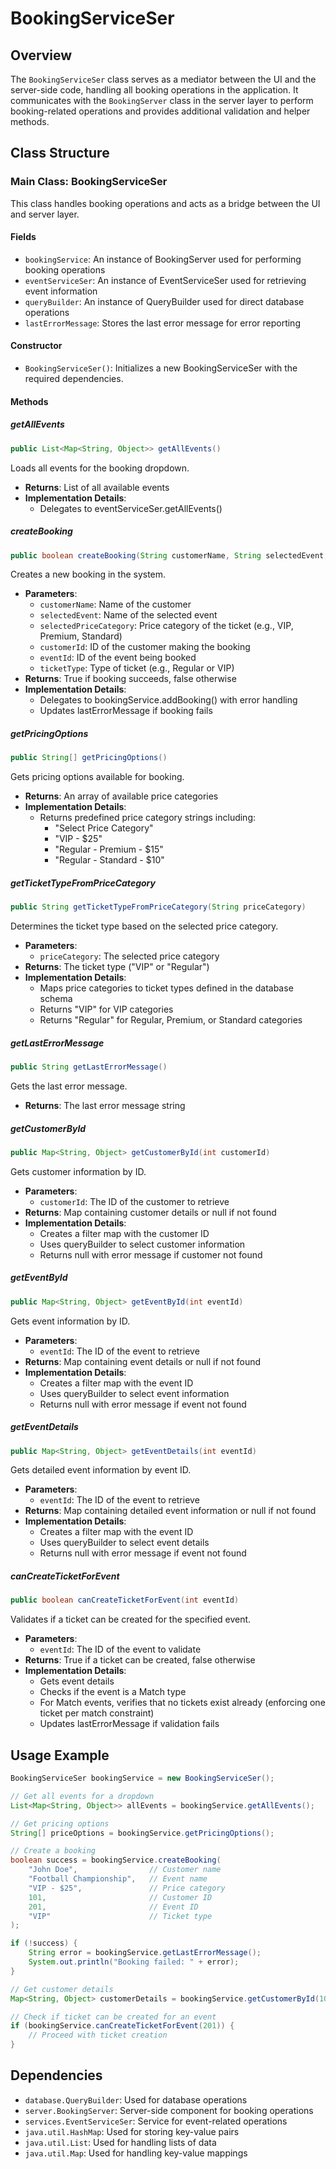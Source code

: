 # BookingServiceSer

## Overview
The `BookingServiceSer` class serves as a mediator between the UI and the server-side code, handling all booking operations in the application. It communicates with the `BookingServer` class in the server layer to perform booking-related operations and provides additional validation and helper methods.

## Class Structure

### Main Class: BookingServiceSer
This class handles booking operations and acts as a bridge between the UI and server layer.

#### Fields
- `bookingService`: An instance of BookingServer used for performing booking operations
- `eventServiceSer`: An instance of EventServiceSer used for retrieving event information
- `queryBuilder`: An instance of QueryBuilder used for direct database operations
- `lastErrorMessage`: Stores the last error message for error reporting

#### Constructor
- `BookingServiceSer()`: Initializes a new BookingServiceSer with the required dependencies.

#### Methods

##### getAllEvents
```java
public List<Map<String, Object>> getAllEvents()
```
Loads all events for the booking dropdown.

- **Returns**: List of all available events
- **Implementation Details**:
  - Delegates to eventServiceSer.getAllEvents()

##### createBooking
```java
public boolean createBooking(String customerName, String selectedEvent, String selectedPriceCategory, int customerId, int eventId, String ticketType)
```
Creates a new booking in the system.

- **Parameters**:
  - `customerName`: Name of the customer
  - `selectedEvent`: Name of the selected event
  - `selectedPriceCategory`: Price category of the ticket (e.g., VIP, Premium, Standard)
  - `customerId`: ID of the customer making the booking
  - `eventId`: ID of the event being booked
  - `ticketType`: Type of ticket (e.g., Regular or VIP)
- **Returns**: True if booking succeeds, false otherwise
- **Implementation Details**:
  - Delegates to bookingService.addBooking() with error handling
  - Updates lastErrorMessage if booking fails

##### getPricingOptions
```java
public String[] getPricingOptions()
```
Gets pricing options available for booking.

- **Returns**: An array of available price categories
- **Implementation Details**:
  - Returns predefined price category strings including:
    - "Select Price Category"
    - "VIP - $25"
    - "Regular - Premium - $15"
    - "Regular - Standard - $10"

##### getTicketTypeFromPriceCategory
```java
public String getTicketTypeFromPriceCategory(String priceCategory)
```
Determines the ticket type based on the selected price category.

- **Parameters**:
  - `priceCategory`: The selected price category
- **Returns**: The ticket type ("VIP" or "Regular")
- **Implementation Details**:
  - Maps price categories to ticket types defined in the database schema
  - Returns "VIP" for VIP categories
  - Returns "Regular" for Regular, Premium, or Standard categories

##### getLastErrorMessage
```java
public String getLastErrorMessage()
```
Gets the last error message.

- **Returns**: The last error message string

##### getCustomerById
```java
public Map<String, Object> getCustomerById(int customerId)
```
Gets customer information by ID.

- **Parameters**:
  - `customerId`: The ID of the customer to retrieve
- **Returns**: Map containing customer details or null if not found
- **Implementation Details**:
  - Creates a filter map with the customer ID
  - Uses queryBuilder to select customer information
  - Returns null with error message if customer not found

##### getEventById
```java
public Map<String, Object> getEventById(int eventId)
```
Gets event information by ID.

- **Parameters**:
  - `eventId`: The ID of the event to retrieve
- **Returns**: Map containing event details or null if not found
- **Implementation Details**:
  - Creates a filter map with the event ID
  - Uses queryBuilder to select event information
  - Returns null with error message if event not found

##### getEventDetails
```java
public Map<String, Object> getEventDetails(int eventId)
```
Gets detailed event information by event ID.

- **Parameters**:
  - `eventId`: The ID of the event to retrieve
- **Returns**: Map containing detailed event information or null if not found
- **Implementation Details**:
  - Creates a filter map with the event ID
  - Uses queryBuilder to select event details
  - Returns null with error message if event not found

##### canCreateTicketForEvent
```java
public boolean canCreateTicketForEvent(int eventId)
```
Validates if a ticket can be created for the specified event.

- **Parameters**:
  - `eventId`: The ID of the event to validate
- **Returns**: True if a ticket can be created, false otherwise
- **Implementation Details**:
  - Gets event details
  - Checks if the event is a Match type
  - For Match events, verifies that no tickets exist already (enforcing one ticket per match constraint)
  - Updates lastErrorMessage if validation fails

## Usage Example
```java
BookingServiceSer bookingService = new BookingServiceSer();

// Get all events for a dropdown
List<Map<String, Object>> allEvents = bookingService.getAllEvents();

// Get pricing options
String[] priceOptions = bookingService.getPricingOptions();

// Create a booking
boolean success = bookingService.createBooking(
    "John Doe",                // Customer name
    "Football Championship",   // Event name
    "VIP - $25",               // Price category
    101,                       // Customer ID
    201,                       // Event ID
    "VIP"                      // Ticket type
);

if (!success) {
    String error = bookingService.getLastErrorMessage();
    System.out.println("Booking failed: " + error);
}

// Get customer details
Map<String, Object> customerDetails = bookingService.getCustomerById(101);

// Check if ticket can be created for an event
if (bookingService.canCreateTicketForEvent(201)) {
    // Proceed with ticket creation
}
```

## Dependencies
- `database.QueryBuilder`: Used for database operations
- `server.BookingServer`: Server-side component for booking operations
- `services.EventServiceSer`: Service for event-related operations
- `java.util.HashMap`: Used for storing key-value pairs
- `java.util.List`: Used for handling lists of data
- `java.util.Map`: Used for handling key-value mappings
